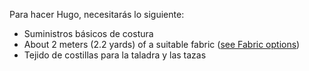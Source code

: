 Para hacer Hugo, necesitarás lo siguiente:

-   Suministros básicos de costura
-   About 2 meters (2.2 yards) of a suitable fabric ([see Fabric options](/docs/patterns/hugo/fabric))
-   Tejido de costillas para la taladra y las tazas
